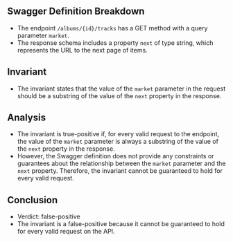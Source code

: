 ## Swagger Definition Breakdown
- The endpoint `/albums/{id}/tracks` has a GET method with a query parameter `market`.
- The response schema includes a property `next` of type string, which represents the URL to the next page of items.

## Invariant
- The invariant states that the value of the `market` parameter in the request should be a substring of the value of the `next` property in the response.

## Analysis
- The invariant is true-positive if, for every valid request to the endpoint, the value of the `market` parameter is always a substring of the value of the `next` property in the response.
- However, the Swagger definition does not provide any constraints or guarantees about the relationship between the `market` parameter and the `next` property. Therefore, the invariant cannot be guaranteed to hold for every valid request.

## Conclusion
- Verdict: false-positive
- The invariant is a false-positive because it cannot be guaranteed to hold for every valid request on the API.
